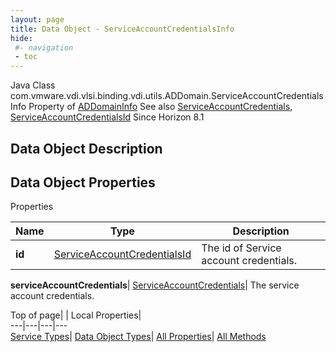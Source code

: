 ```yaml
---
layout: page
title: Data Object - ServiceAccountCredentialsInfo
hide:
 #- navigation
 - toc
---
```






Java Class
    com.vmware.vdi.vlsi.binding.vdi.utils.ADDomain.ServiceAccountCredentialsInfo
Property of
     [ADDomainInfo](vdi.utils.ADDomain.ADDomainInfo.md#field_detail)
See also
     [ServiceAccountCredentials](vdi.utils.ADDomain.ServiceAccountCredentials.md), [ServiceAccountCredentialsId](vdi.entity.ServiceAccountCredentialsId.md)
Since 
    Horizon 8.1

## Data Object Description 

## Data Object Properties

Properties

Name |  Type |  Description   
---|---|---  
**id**| [ServiceAccountCredentialsId](vdi.entity.ServiceAccountCredentialsId.md)|  The id of Service account credentials.   
  
**serviceAccountCredentials**| [ServiceAccountCredentials](vdi.utils.ADDomain.ServiceAccountCredentials.md)|  The service account credentials.   
  
  
  
Top of page| | Local Properties|   
---|---|---|---  
[Service Types](index-mo_types.md)| [Data Object Types](index-do_types.md)| [All Properties](index-properties.md)| [All Methods](index-methods.md)  
  
  

